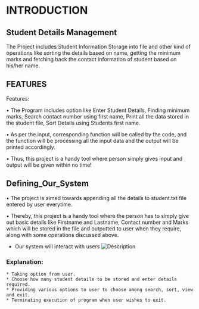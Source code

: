 # INTRODUCTION

## Student Details Management
The Project includes Student Information Storage into file and other kind of operations like sorting the details based on name, getting the minimum marks and fetching back the contact information of student based on his/her name.



## FEATURES

Features: 

•	The Program includes option like Enter Student Details, Finding minimum marks, Search contact number using first name, Print all the data stored in the student file, Sort Details using Students first name.

•	As per the input, corresponding function will be called by the code, and the function will be processing all the input data and the output will be printed accordingly.

•	Thus, this project is a handy tool where person simply gives input and output will be given within no time!


## Defining_Our_System
•	The project is aimed towards appending all the details to student.txt file entered by user everytime. 

•	Thereby, this project is a handy tool where the person has to simply give out basic details like Firstname and Lastname, Contact number and Marks which will be stored in the file and outputted to user when they require, along with some operations discussed above.  

* Our system will interact with users
![Description](https://github.com/Aishwarya-260180/260180_pythonproject/main/System.png)
### Explanation:
	* Taking option from user.
	* Choose how many student details to be stored and enter details required.
	* Providing various options to user to choose among search, sort, view and exit.
	* Terminating execution of program when user wishes to exit.